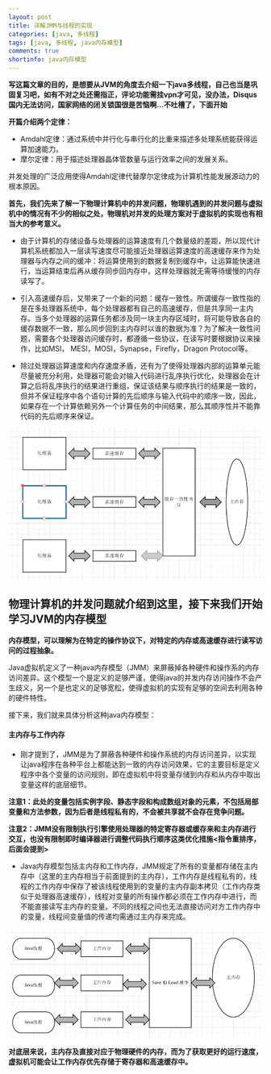 ```yaml
---
layout: post
title: 详解JMM与线程的实现
categories: [java, 多线程]
tags: [java, 多线程, java内存模型]
comments: true
shortinfo: java内存模型
---
```


**写这篇文章的目的，是想要从JVM的角度去介绍一下java多线程，自己也当是巩固复习吧，如有不对之处还需指正，评论功能需挂vpn才可见，没办法，Disqus国内无法访问，国家网络的闭关锁国很是苦恼啊...不吐槽了，下面开始**

**开篇介绍两个定律：**
+ Amdahl定律：通过系统中并行化与串行化的比重来描述多处理系统能获得运算加速能力。
+ 摩尔定律：用于描述处理器晶体管数量与运行效率之间的发展关系。

并发处理的广泛应用使得Amdahl定律代替摩尔定律成为计算机性能发展源动力的根本原因。

**首先，我们先来了解一下物理计算机中的并发问题，物理机遇到的并发问题与虚拟机中的情况有不少的相似之处，物理机对并发的处理方案对于虚拟机的实现也有相当大的参考意义。**

+ 由于计算机的存储设备与处理器的运算速度有几个数量级的差距，所以现代计算机系统都加入一层读写速度尽可能接近处理器运算速度的高速缓存来作为处理器与内存之间的缓冲：将运算使用到的数据复制到缓存中，让运算能快速进行，当运算结束后再从缓存同步回内存中，这样处理器就无需等待缓慢的内存读写了。

+ 引入高速缓存后，又带来了一个新的问题：缓存一致性。所谓缓存一致性指的是在多处理器系统中，每个处理器都有自己的高速缓存，但是共享同一主内存。当多个处理器的运算任务都涉及同一块主内存区域时，将可能导致各自的缓存数据不一致，那么同步回到主内存时以谁的数据为准？为了解决一致性问题，需要各个处理器访问缓存时，都遵循一些协议，在读写时要根据协议来操作，比如MSI， MESI，MOSI，Synapse，Firefly，Dragon Protocol等。

+ 除过处理器运算速度和内存速度矛盾，还有为了使得处理器内部的运算单元能尽量被充分利用，处理器可能会对输入代码进行乱序执行优化，处理器会在计算之后将乱序执行的结果进行重组，保证该结果与顺序执行的结果是一致的，但并不保证程序中各个语句计算的先后顺序与输入代码中的顺序一致，因此，如果存在一个计算依赖另外一个计算任务的中间结果，那么其顺序性并不能靠代码的先后顺序来保证。

![处理器，高速缓存与主内存之间的交互关系](/assets/images/2019/06/13/详解JMM与线程的实现/处理器，高速缓存与主内存之间的交互关系.png "处理器，高速缓存与主内存之间的交互关系")

**物理计算机的并发问题就介绍到这里，接下来我们开始学习JVM的内存模型**
----

**内存模型，可以理解为在特定的操作协议下，对特定的内存或高速缓存进行读写访问的过程抽象。**

Java虚拟机定义了一种java内存模型（JMM）来屏蔽掉各种硬件和操作系的内存访问差异。这个模型一个是定义的足够严谨，使得java的并发内存访问操作不会产生歧义，另一个是也定义的足够宽松，使得虚拟机的实现有足够的空间去利用各种的硬件特性。

接下来，我们就来具体分析这种java内存模型：

#### 主内存与工作内存
+ 刚才提到了，JMM是为了屏蔽各种硬件和操作系统的内存访问差异，以实现让java程序在各种平台上都能达到一致的内存访问效果，它的主要目标是定义程序中各个变量的访问规则，即在虚拟机中将变量存储到内存和从内存中取出变量这样的底层细节。

**注意1：此处的变量包括实例字段、静态字段和构成数组对象的元素，不包括局部变量和方法参数，因为后者是线程私有的，不会被共享就不会存在竞争问题。**

**注意2：JMM没有限制执行引擎使用处理器的特定寄存器或缓存来和主内存进行交互，也没有限制即时编译器进行调整代码执行顺序这类优化措施<指令重排序，后面会提到>**

+ Java内存模型包括主内存和工作内存，JMM规定了所有的变量都存储在主内存中（这里的主内存相当于前面提到的主内存），工作内存是线程私有的，线程的工作内存中保存了被该线程使用到的变量的主内存副本拷贝（工作内存类似于处理器高速缓存），线程对变量的所有操作都必须在工作内存中进行，而不能直接读写主内存的变量。不同的线程之间也无法直接访问对方工作内存中的变量，线程间变量值的传递均需通过主内存来完成。

![线程、主内存和工作内存三者的交互关系](/assets/images/2019/06/13/详解JMM与线程的实现/线程、主内存、工作内存三者的交互关系.png "线程、主内存和工作内存三者的交互关系")

**对底层来说，主内存及直接对应于物理硬件的内存，而为了获取更好的运行速度，虚拟机可能会让工作内存优先存储于寄存器和高速缓存中。**

